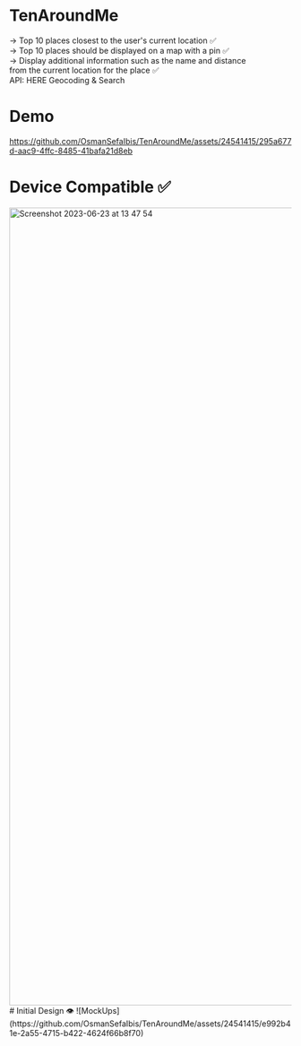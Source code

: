 # TenAroundMe
-> Top 10 places closest to the user's current location ✅ <br />
-> Top 10 places should be displayed on a map with a pin ✅ <br />
-> Display additional information such as the name and distance <br />
    from the current location for the place ✅ <br />
API: HERE Geocoding & Search 
# Demo
https://github.com/OsmanSefaIbis/TenAroundMe/assets/24541415/295a677d-aac9-4ffc-8485-41bafa21d8eb
# Device Compatible ✅
<img width="1424" alt="Screenshot 2023-06-23 at 13 47 54" src="https://github.com/OsmanSefaIbis/TenAroundMe/assets/24541415/2fbcdb64-1051-4265-83a5-f4a70f99751c">
# Initial Design 👁️
![MockUps](https://github.com/OsmanSefaIbis/TenAroundMe/assets/24541415/e992b41e-2a55-4715-b422-4624f66b8f70)
